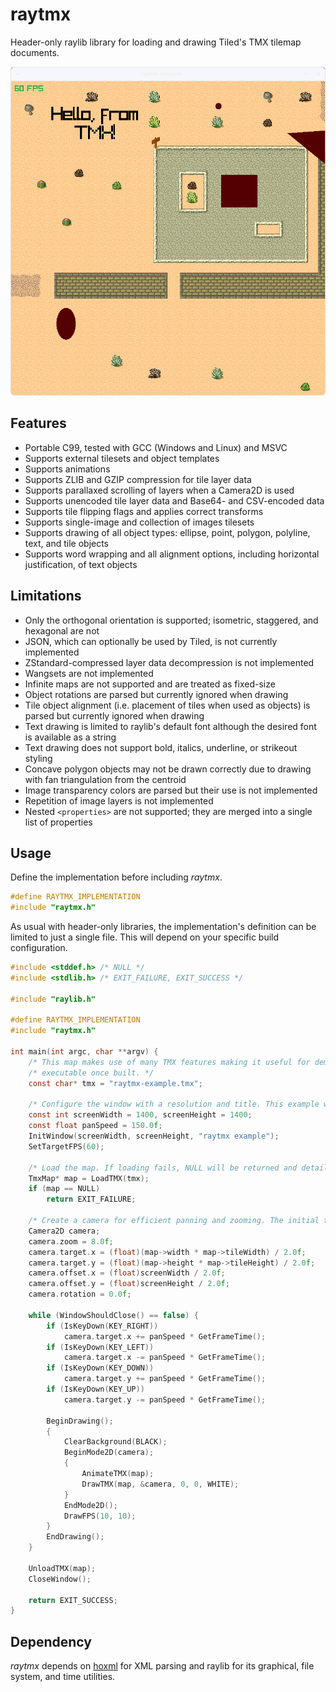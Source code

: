 # raytmx

Header-only raylib library for loading and drawing Tiled's TMX tilemap documents.

![example/raytmx-example.png](example/raytmx-example.png)


## Features

- Portable C99, tested with GCC (Windows and Linux) and MSVC
- Supports external tilesets and object templates
- Supports animations
- Supports ZLIB and GZIP compression for tile layer data
- Supports parallaxed scrolling of layers when a Camera2D is used
- Supports unencoded tile layer data and Base64- and CSV-encoded data
- Supports tile flipping flags and applies correct transforms
- Supports single-image and collection of images tilesets
- Supports drawing of all object types: ellipse, point, polygon, polyline, text, and tile objects
- Supports word wrapping and all alignment options, including horizontal justification, of text objects

## Limitations

- Only the orthogonal orientation is supported; isometric, staggered, and hexagonal are not
- JSON, which can optionally be used by Tiled, is not currently implemented
- ZStandard-compressed layer data decompression is not implemented
- Wangsets are not implemented
- Infinite maps are not supported and are treated as fixed-size
- Object rotations are parsed but currently ignored when drawing
- Tile object alignment (i.e. placement of tiles when used as objects) is parsed but currently ignored when drawing
- Text drawing is limited to raylib's default font although the desired font is available as a string
- Text drawing does not support bold, italics, underline, or strikeout styling
- Concave polygon objects may not be drawn correctly due to drawing with fan triangulation from the centroid
- Image transparency colors are parsed but their use is not implemented
- Repetition of image layers is not implemented
- Nested `<properties>` are not supported; they are merged into a single list of properties


## Usage

Define the implementation before including *raytmx*.
``` c
#define RAYTMX_IMPLEMENTATION
#include "raytmx.h"
```
As usual with header-only libraries, the implementation's definition can be limited to just a single file. This will depend on your specific build configuration.

```c
#include <stddef.h> /* NULL */
#include <stdlib.h> /* EXIT_FAILURE, EXIT_SUCCESS */

#include "raylib.h"

#define RAYTMX_IMPLEMENTATION
#include "raytmx.h"

int main(int argc, char **argv) {
    /* This map makes use of many TMX features making it useful for demonstrations. It will be adjacent to the */
    /* executable once built. */
    const char* tmx = "raytmx-example.tmx";

    /* Configure the window with a resolution and title. This example will also target 60 frames per second. */
    const int screenWidth = 1400, screenHeight = 1400;
    const float panSpeed = 150.0f;
    InitWindow(screenWidth, screenHeight, "raytmx example");
    SetTargetFPS(60);

    /* Load the map. If loading fails, NULL will be returned and details will be TraceLog()'d. */
    TmxMap* map = LoadTMX(tmx);
    if (map == NULL)
        return EXIT_FAILURE;

    /* Create a camera for efficient panning and zooming. The initial target will be the center of the map. */
    Camera2D camera;
    camera.zoom = 8.0f;
    camera.target.x = (float)(map->width * map->tileWidth) / 2.0f;
    camera.target.y = (float)(map->height * map->tileHeight) / 2.0f;
    camera.offset.x = (float)screenWidth / 2.0f;
    camera.offset.y = (float)screenHeight / 2.0f;
    camera.rotation = 0.0f;

    while (WindowShouldClose() == false) {
        if (IsKeyDown(KEY_RIGHT))
            camera.target.x += panSpeed * GetFrameTime();
        if (IsKeyDown(KEY_LEFT))
            camera.target.x -= panSpeed * GetFrameTime();
        if (IsKeyDown(KEY_DOWN))
            camera.target.y += panSpeed * GetFrameTime();
        if (IsKeyDown(KEY_UP))
            camera.target.y -= panSpeed * GetFrameTime();

        BeginDrawing();
        {
            ClearBackground(BLACK);
            BeginMode2D(camera);
            {
                AnimateTMX(map);
                DrawTMX(map, &camera, 0, 0, WHITE);
            }
            EndMode2D();
            DrawFPS(10, 10);
        }
        EndDrawing();
    }

    UnloadTMX(map);
    CloseWindow();

    return EXIT_SUCCESS;
}

```


## Dependency

*raytmx* depends on [hoxml](https://github.com/luphi/hoxml) for XML parsing and raylib for its graphical, file system, and time utilities.
